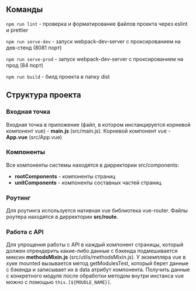 ## Команды
`npm run lint` - проверка и форматирование файлов проекта через eslint и prettier

`npm run serve-dev` - запуск webpack-dev-server с проксированием на дев-стенд (8081 порт)

`npm run serve-prod` - запуск webpack-dev-server с проксированием на прод (84 порт)

`npm run build` - билд проекта в папку dist


## Структура проекта
### Входная точка
Входная точка в приложение (файл, в котором инстанцируется корневой компонент vue) - **main.js** (src/main.js).
Корневой компонент vue - **App.vue** (src/App.vue)

### Компоненты
Все компоненты системы находятся в дирректории src/components:
- **rootComponents** - компоненты страниц
- **unitComponents** - компоненты составных частей страниц

### Роутинг
Для роутинга используется нативная vue библиотека vue-router. Файлы роутера находятся в дирректории **src/route**.

### Работа с API
Для упрощения работы с API в каждый компонент страницы, который должен отрендерить какие-либо данные с бэкенда подмешивается миксин **methodsMixin.js** (src/utils/methodsMixin.js). У экземпляра vue в хуке mounted вызывается метод getModulesTest, который берет данные с бэкенда и записывает их в data атрибут компонента. Получить данные с конкретного модуля после обработки методом внутри инстанса vue можно с помощью `this.[${MOUDLE_NAME}]`.